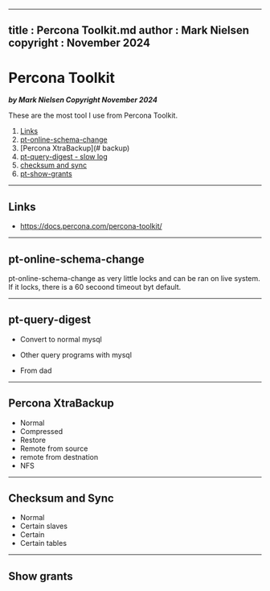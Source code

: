 
---
title : Percona Toolkit.md
author : Mark Nielsen
copyright : November 2024
---


Percona Toolkit
==============================

_**by Mark Nielsen
Copyright November 2024**_

These are the most tool I use from Percona Toolkit. 

1. [Links](#links)
2. [pt-online-schema-change](#online)
3. [Percona XtraBackup](# backup)
4. [pt-query-digest - slow log](digest)
5. [checksum and sync](#sync)
6. [pt-show-grants](#grants)



* * *
<a name=links></a>Links
-----
* https://docs.percona.com/percona-toolkit/

* * *
<a name=online></a>pt-online-schema-change
-----
pt-online-schema-change as very little locks and can be ran on live system. If it locks, there is a 60 secoond timeout
byt default.


* * *
<a name=online></a>pt-query-digest
-----

* Convert to normal mysql

* Other query programs with mysql
* From dad



* * *
<a name=backup></a>Percona XtraBackup
-----
* Normal
* Compressed
* Restore
* Remote from source
* remote from destnation
* NFS

* * *
<a name=sync></a>Checksum and Sync
-----
* Normal
* Certain slaves
* Certain
* Certain tables

* * *
<a name=grants></a>Show grants
-----




